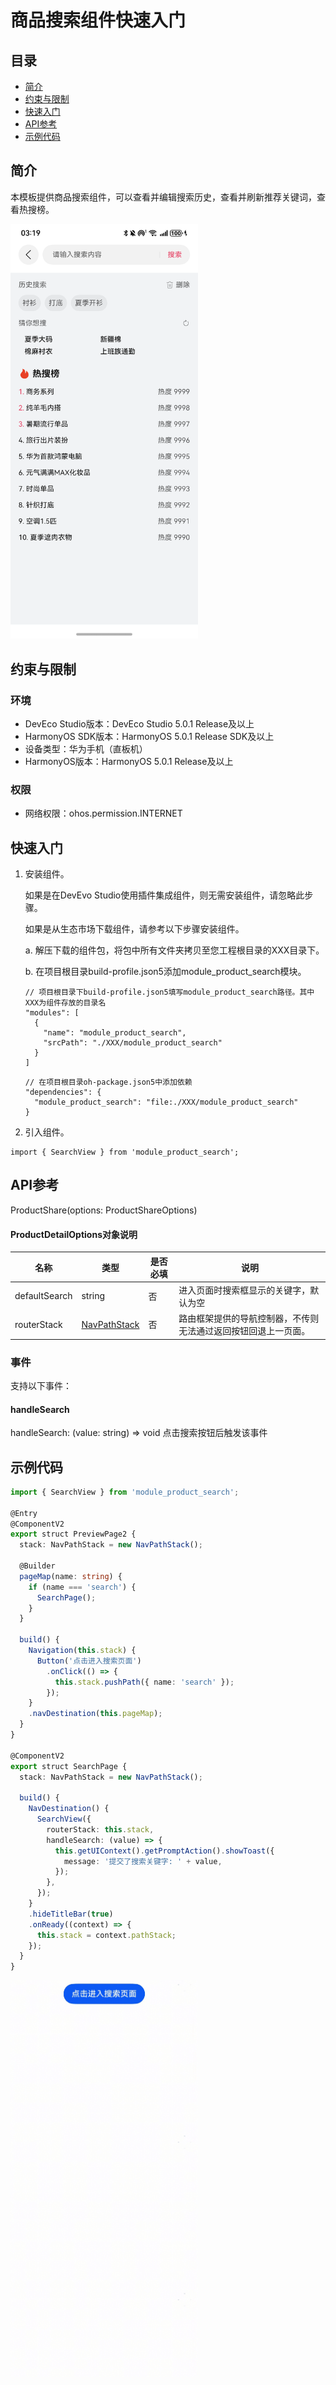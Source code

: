 # 商品搜索组件快速入门

## 目录

- [简介](#简介)
- [约束与限制](#约束与限制)
- [快速入门](#快速入门)
- [API参考](#API参考)
- [示例代码](#示例代码)

## 简介

本模板提供商品搜索组件，可以查看并编辑搜索历史，查看并刷新推荐关键词，查看热搜榜。

<img src="snapshots/display.png" width="300">

## 约束与限制

### 环境

* DevEco Studio版本：DevEco Studio 5.0.1 Release及以上
* HarmonyOS SDK版本：HarmonyOS 5.0.1 Release SDK及以上
* 设备类型：华为手机（直板机）
* HarmonyOS版本：HarmonyOS 5.0.1 Release及以上

### 权限

* 网络权限：ohos.permission.INTERNET

## 快速入门

1. 安装组件。

   如果是在DevEvo Studio使用插件集成组件，则无需安装组件，请忽略此步骤。

   如果是从生态市场下载组件，请参考以下步骤安装组件。

   a. 解压下载的组件包，将包中所有文件夹拷贝至您工程根目录的XXX目录下。

   b. 在项目根目录build-profile.json5添加module_product_search模块。

   ```
   // 项目根目录下build-profile.json5填写module_product_search路径。其中XXX为组件存放的目录名
   "modules": [
     {
       "name": "module_product_search",
       "srcPath": "./XXX/module_product_search"
     }
   ]
   ```

   ```
   // 在项目根目录oh-package.json5中添加依赖
   "dependencies": {
     "module_product_search": "file:./XXX/module_product_search"
   }
   ```

2. 引入组件。

```
import { SearchView } from 'module_product_search';
```

## API参考

ProductShare(options: ProductShareOptions)

#### ProductDetailOptions对象说明

| 名称            | 类型                                                                                                                                                                                                                                                             | 是否必填 | 说明                              |
| --------------- |----------------------------------------------------------------------------------------------------------------------------------------------------------------------------------------------------------------------------------------------------------------| -------- |---------------------------------|
| defaultSearch        | string                                                                                                                     | 否       | 进入页面时搜索框显示的关键字，默认为空             |
| routerStack     | [NavPathStack](https://developer.huawei.com/consumer/cn/doc/harmonyos-references/ts-basic-components-navigation#navpathstack10) | 否       | 路由框架提供的导航控制器，不传则无法通过返回按钮回退上一页面。 |

### 事件

支持以下事件：

#### handleSearch

handleSearch: (value: string) => void
点击搜索按钮后触发该事件

## 示例代码

```ts
import { SearchView } from 'module_product_search';

@Entry
@ComponentV2
export struct PreviewPage2 {
  stack: NavPathStack = new NavPathStack();

  @Builder
  pageMap(name: string) {
    if (name === 'search') {
      SearchPage();
    }
  }

  build() {
    Navigation(this.stack) {
      Button('点击进入搜索页面')
        .onClick(() => {
          this.stack.pushPath({ name: 'search' });
        });
    }
    .navDestination(this.pageMap);
  }
}

@ComponentV2
export struct SearchPage {
  stack: NavPathStack = new NavPathStack();

  build() {
    NavDestination() {
      SearchView({
        routerStack: this.stack,
        handleSearch: (value) => {
          this.getUIContext().getPromptAction().showToast({
            message: '提交了搜索关键字: ' + value,
          });
        },
      });
    }
    .hideTitleBar(true)
    .onReady((context) => {
      this.stack = context.pathStack;
    });
  }
}
```

<img src="snapshots/example.gif" width="300">